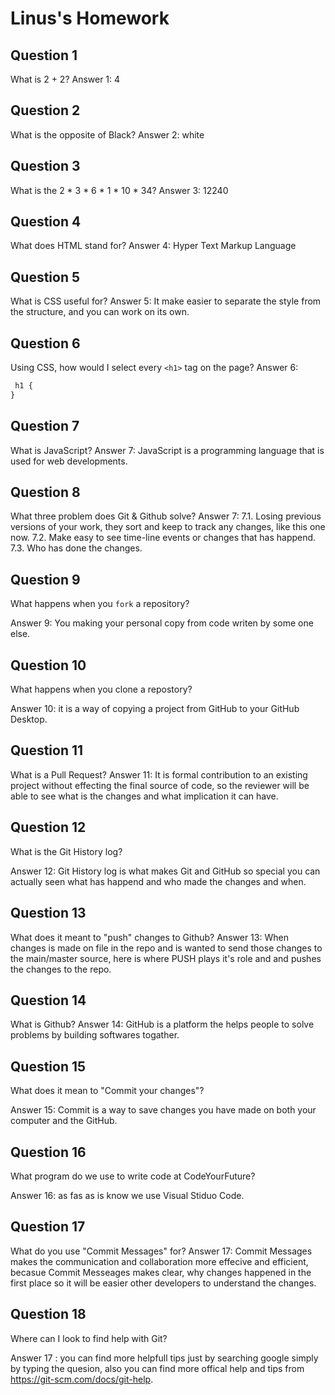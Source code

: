 # Linus's Homework

## Question 1

What is 2 + 2?
Answer 1: 4


## Question 2

What is the opposite of Black?
Answer 2: white

## Question 3

What is the  2 * 3 * 6 * 1 * 10 * 34?
Answer 3: 12240

## Question 4 

What does HTML stand for?
Answer 4: Hyper Text Markup Language

## Question 5

What is CSS useful for?
Answer 5: It make easier to separate the style from the structure, and you can work on its own.


## Question 6

Using CSS, how would I select every `<h1>` tag on the page?
Answer 6:
```css
 h1 {
}
```

## Question 7

What is JavaScript?
Answer 7: JavaScript is a programming language that is used for web developments.

## Question 8

What three problem does Git & Github solve?
Answer 7: 7.1. Losing previous versions of your work, they sort and keep to track any changes, like this one now.
          7.2. Make easy to see time-line events or changes that has happend.
          7.3. Who has done the changes. 

## Question 9

What happens when you `fork` a repository?

Answer 9: You making your personal copy from code writen by some one else.

## Question 10 

What happens when you clone a repostory?

Answer 10: it is a way of copying a project from GitHub to your GitHub Desktop.

## Question 11

What is a Pull Request?
Answer 11: It is formal contribution to an existing project without effecting the final source of code, so the reviewer will be able
           to see what is the changes and what implication it can have.

## Question 12

What is the Git History log?

Answer 12: Git History log is what makes Git and GitHub so special you can actually seen what has happend and who made the changes and when.

## Question 13

What does it meant to "push" changes to Github?
Answer 13:
When changes is made on file in the repo and is wanted to send those changes to the main/master source, here is where PUSH plays it's role and and pushes
the changes to the repo.

## Question 14

What is Github?
Answer 14:  GitHub is a platform the helps people to solve problems by building softwares togather.
           

## Question 15

What does it mean to "Commit your changes"?

Answer 15: Commit is a way to save changes you have made on both your computer and the GitHub.

## Question 16

What program do we use to write code at CodeYourFuture?

Answer 16: as fas as is know we use Visual Stiduo Code.

## Question 17

What do you use "Commit Messages" for?
Answer 17: Commit Messages makes the communication and collaboration more effecive and efficient, becasue Commit Messeages makes clear, why changes happened in the first place 
           so it will be easier other developers to understand the changes. 
           
## Question 18

Where can I look to find help with Git?

Answer 17 : you can find more helpfull tips just by searching google simply by typing the quesion, also you can find more offical help and tips from https://git-scm.com/docs/git-help.

